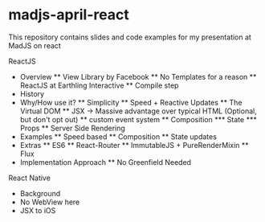 # madjs-april-react
This repository contains slides and code examples for my presentation at MadJS on react

ReactJS
* Overview
** View Library by Facebook
** No Templates for a reason
** ReactJS at Earthling Interactive
** Compile step
* History
* Why/How use it?
** Simplicity
** Speed + Reactive Updates
** The Virtual DOM
** JSX -> Massive advantage over typical HTML (Optional, but don't opt out)
** custom event system
** Composition
*** State
*** Props
** Server Side Rendering
* Examples
** Speed based
** Composition
** State updates
* Extras
** ES6
** React-Router
** ImmutableJS + PureRenderMixin
** Flux 
* Implementation Approach
** No Greenfield Needed

React Native
* Background
* No WebView here
* JSX to iOS

